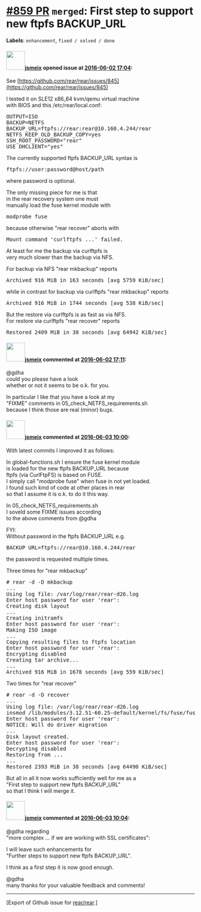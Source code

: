 [\#859 PR](https://github.com/rear/rear/pull/859) `merged`: First step to support new ftpfs BACKUP\_URL
=======================================================================================================

**Labels**: `enhancement`, `fixed / solved / done`

#### <img src="https://avatars.githubusercontent.com/u/1788608?u=925fc54e2ce01551392622446ece427f51e2f0ce&v=4" width="50">[jsmeix](https://github.com/jsmeix) opened issue at [2016-06-02 17:04](https://github.com/rear/rear/pull/859):

See
[https://github.com/rear/rear/issues/845](https://github.com/rear/rear/issues/845)

I tested it on SLE12 x86\_64 kvm/qemu virtual machine  
with BIOS and this /etc/rear/local.conf:

<pre>
OUTPUT=ISO
BACKUP=NETFS
BACKUP_URL=ftpfs://rear:rear@10.160.4.244/rear
NETFS_KEEP_OLD_BACKUP_COPY=yes
SSH_ROOT_PASSWORD="rear"
USE_DHCLIENT="yes"
</pre>

The currently supported ftpfs BACKUP\_URL syntax is

<pre>
ftpfs://user:password@host/path
</pre>

where password is optional.

The only missing piece for me is that  
in the rear recovery system one must  
manually load the fuse kernel module with

<pre>
modprobe fuse
</pre>

because otherwise "rear recover" aborts with

<pre>
Mount command 'curlftpfs ...' failed.
</pre>

At least for me the backup via curlftpfs is  
very much slower than the backup via NFS.

For backup via NFS "rear mkbackup" reports

<pre>
Archived 916 MiB in 163 seconds [avg 5759 KiB/sec]
</pre>

while in contrast for backup via curlftpfs "rear mkbackup" reports

<pre>
Archived 916 MiB in 1744 seconds [avg 538 KiB/sec]
</pre>

But the restore via curlftpfs is as fast as via NFS.  
For restore via curlftpfs "rear recover" reports

<pre>
Restored 2409 MiB in 38 seconds [avg 64942 KiB/sec]
</pre>

#### <img src="https://avatars.githubusercontent.com/u/1788608?u=925fc54e2ce01551392622446ece427f51e2f0ce&v=4" width="50">[jsmeix](https://github.com/jsmeix) commented at [2016-06-02 17:11](https://github.com/rear/rear/pull/859#issuecomment-223357828):

@gdha  
could you please have a look  
whether or not it seems to be o.k. for you.

In particular I like that you have a look at my  
"FIXME" comments in 05\_check\_NETFS\_requirements.sh  
because I think those are real (minor) bugs.

#### <img src="https://avatars.githubusercontent.com/u/1788608?u=925fc54e2ce01551392622446ece427f51e2f0ce&v=4" width="50">[jsmeix](https://github.com/jsmeix) commented at [2016-06-03 10:00](https://github.com/rear/rear/pull/859#issuecomment-223540169):

With latest commits I improved it as follows:

In global-functions.sh I ensure the fuse kernel module  
is loaded for the new ftpfs BACKUP\_URL because  
ftpfs (via CurlFtpFS) is based on FUSE.  
I simply call "modprobe fuse" when fuse in not yet loaded.  
I found such kind of code at other places in rear  
so that I assume it is o.k. to do it this way.

In 05\_check\_NETFS\_requirements.sh  
I soveld some FIXME issues according  
to the above comments from @gdha

FYI:  
Without password in the ftpfs BACKUP\_URL e.g.

<pre>
BACKUP_URL=ftpfs://rear@10.160.4.244/rear
</pre>

the password is requested multiple times.

Three times for "rear mkbackup"

<pre>
# rear -d -D mkbackup
...
Using log file: /var/log/rear/rear-d26.log
Enter host password for user 'rear':
Creating disk layout
...
Creating initramfs
Enter host password for user 'rear':
Making ISO image
...
Copying resulting files to ftpfs location
Enter host password for user 'rear':
Encrypting disabled
Creating tar archive...
...
Archived 916 MiB in 1678 seconds [avg 559 KiB/sec]
</pre>

Two times for "rear recover"

<pre>
# rear -d -D recover
...
Using log file: /var/log/rear/rear-d26.log
insmod /lib/modules/3.12.51-60.25-default/kernel/fs/fuse/fuse.ko 
Enter host password for user 'rear':
NOTICE: Will do driver migration
...
Disk layout created.
Enter host password for user 'rear':
Decrypting disabled
Restoring from ...
...
Restored 2393 MiB in 38 seconds [avg 64490 KiB/sec]
</pre>

But all in all it now works sufficiently well for me as a  
"First step to support new ftpfs BACKUP\_URL"  
so that I think I will merge it.

#### <img src="https://avatars.githubusercontent.com/u/1788608?u=925fc54e2ce01551392622446ece427f51e2f0ce&v=4" width="50">[jsmeix](https://github.com/jsmeix) commented at [2016-06-03 10:04](https://github.com/rear/rear/pull/859#issuecomment-223540957):

@gdha regarding  
"more complex ... if we are working with SSL certificates":

I will leave such enhancements for  
"Further steps to support new ftpfs BACKUP\_URL".

I think as a first step it is now good enough.

@gdha  
many thanks for your valuable feedback and comments!

------------------------------------------------------------------------

\[Export of Github issue for
[rear/rear](https://github.com/rear/rear).\]
